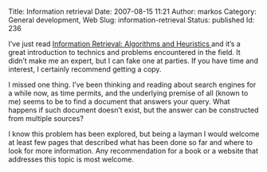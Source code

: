 Title: Information retrieval
Date: 2007-08-15 11:21
Author: markos
Category: General development, Web
Slug: information-retrieval
Status: published
Id: 236

<div>
 <p>
  I’ve just read
  <a href="http://www.amazon.com/Information-Retrieval-Algorithms-Heuristics-2nd/dp/1402030045">
   Information Retrieval: Algorithms and Heuristics
  </a>
  and it’s a great introduction to technics and problems encountered in the field. It didn’t make me an expert, but I can fake one at parties. If you have time and interest, I certainly recommend getting a copy.
 </p>
 <p>
  I missed one thing. I’ve been thinking and reading about search engines for a while now, as time permits, and the underlying premise of all (known to me) seems to be to find a document that answers your query.  What happens if such document doesn’t exist, but the answer can be constructed from multiple sources?
 </p>
 <p>
  I know this problem has been explored, but being a layman I would welcome at least few pages that described what has been done so far and where to look for more information. Any recommendation for a book or a website that addresses this topic is most welcome.
 </p>
</div>
